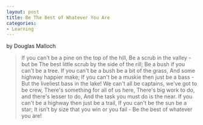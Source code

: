 ```yaml
---
layout: post
title: Be The Best of Whatever You Are
categories:
- Learning
---
```



by Douglas Malloch

> If you can't be a pine on the top of the hill, Be a scrub in the valley - but be The best little scrub by the side of the rill; Be a bush if you can't be a tree. If you can't be a bush be a bit of the grass, And some highway happier make; If you can't be a muskie then just be a bass - But the liveliest bass in the lake! We can't all be captains, we've got to be crew, There's something for all of us here, There's big work to do, and there's lesser to do, And the task you must do is the near. If you can't be a highway then just be a trail, If you can't be the sun be a star; It isn't by size that you win or you fail - Be the best of whatever you are!
